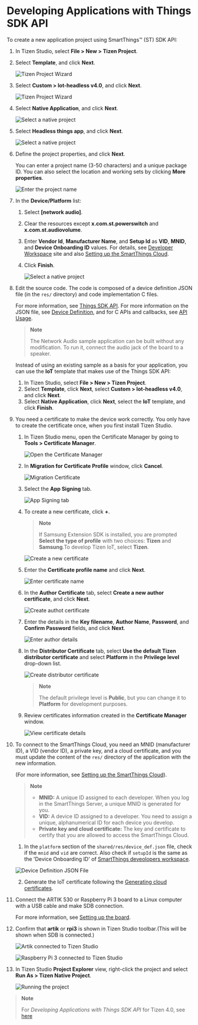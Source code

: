 # Developing Applications with Things SDK API

To create a new application project using SmartThings&trade; (ST) SDK API:

1.  In Tizen Studio, select **File > New > Tizen Project**.
2.  Select **Template**, and click **Next**.

    ![Tizen Project Wizard](media/thingsapp_sample.png)

3.  Select **Custom > Iot-headless v4.0**, and click **Next**.

    ![Tizen Project Wizard](media/thingsapp_profile_select.png)

4.  Select **Native Application**, and click **Next**.

    ![Select a native project](media/thingsapp_native.png)

5.  Select **Headless things app**, and click **Next**.

    ![Select a native project](media/thingsapp_serviceapp.png)

6.  Define the project properties, and click **Next**.

    You can enter a project name (3-50 characters) and a unique package ID. You can also select the location and working sets by clicking **More properties**.

    ![Enter the project name](media/thingsapp_project_name.png)

7.  In the **Device/Platform** list:
    1.  Select **\[network audio\]**.
    2.  Clear the resources except **x.com.st.powerswitch** and **x.com.st.audiovolume**.
    3.  Enter **Vendor Id**, **Manufacturer Name**, and **Setup Id** as **VID**, **MNID**, and **Device Onboarding ID** values. For details, see [Developer Workspace](https://devworkspace.developer.samsung.com) site and also [Setting up the SmartThings Cloud](things-cloud-setup.md).
    4.  Click **Finish**.

        ![Select a native project](media/guitool.png)

8.  Edit the source code. The code is composed of a device definition JSON file (in the `res/` directory) and code implementation C files.

    For more information, see [Things SDK API](../guides/things-api.md). For more information on the JSON file, see [Device Definition](../guides/things-api-device.md), and for C APIs and callbacks, see [API Usage](../guides/things-api-guide.md).

    > **Note**
    >
    > The Network Audio sample application can be built without any modification. To run it, connect the audio jack of the board to a speaker.

    Instead of using an existing sample as a basis for your application, you can use the **IoT** template that makes use of the Things SDK API:

    1.  In Tizen Studio, select **File > New > Tizen Project**.
    2.  Select **Template**, click **Next**, select **Custom > Iot-headless v4.0**, and click **Next**.
    3.  Select **Native Application**, click **Next**, select the **IoT** template, and click **Finish**.

9.  You need a certificate to make the device work correctly. You only have to create the certificate once, when you first install Tizen Studio.
    1.  In Tizen Studio menu, open the Certificate Manager by going to **Tools > Certificate Manager**.

        ![Open the Certificate Manager](media/certificate_manager.png)

    2.  In **Migration for Certificate Profile** window, click **Cancel**.

        ![Migration Certificate](media/cm_profile_select.png)

    3.  Select the **App Signing** tab.

        ![App Signing tab](media/cm_app_signing.png)

    4.  To create a new certificate, click **+**.

        <div class="note">

        > **Note**
        >
        > If Samsung Extension SDK is installed, you are prompted **Select the type of profile** with two choices: **Tizen** and **Samsung**.To develop Tizen IoT, select **Tizen**.

        ![Create a new certificate](media/cm_new.png)

    5.  Enter the **Certificate profile name** and click **Next**.

        ![Enter certificate name](media/cm_profile.png)

    6.  In the **Author Certificate** tab, select **Create a new author certificate**, and click **Next**.

        ![Create authot certificate](media/cm_new_author.png)

    7.  Enter the details in the **Key filename**, **Author Name**, **Password**, and **Confirm Password** fields, and click **Next**.

        ![Enter author details](media/cm_author.png)

    8.  In the **Distributor Certificate** tab, select **Use the default Tizen distributor certificate** and select **Platform** in the **Privilege level** drop-down list.

        ![Create distributor certificate](media/cm_privilege.png)

        > **Note**
        >
        > The default privilege level is **Public**, but you can change it to **Platform** for development purposes.

    9.  Review certificates information created in the **Certificate Manager** window.

        ![View certificate details](media/cm_end.png)


10. To connect to the SmartThings Cloud, you need an MNID (manufacturer ID), a VID (vendor ID), a private key, and a cloud certificate, and you must update the content of the `res/` directory of the application with the new information.

    (For more information, see [Setting up the SmartThings Cloud](things-cloud-setup.md)).


    > **Note**
    >
    > -   **MNID:** A unique ID assigned to each developer. When you log in the SmartThings Server, a unique MNID is generated for you.
    > -   **VID:** A device ID assigned to a developer. You need to assign a unique, alphanumerical ID for each device you develop.
    > -   **Private key and cloud certificate:** The key and certificate to certify that you are allowed to access the SmartThings Cloud.

    1.  In the `platform` section of the `shared/res/device_def.json` file, check if the `mnid` and `vid` are correct. Also check if `setupId` is the same as the 'Device Onboarding ID' of [SmartThings deveolopers workspace](https://devworkspace.developer.samsung.com).

       ![Device Definition JSON File](media/device-definition-json-mnid-vid-5.0.png)

    2.  Generate the IoT certificate following the [Generating cloud certificates](things-cloud-setup.md#generating-cloud-certificates).


11. Connect the ARTIK 530 or Raspberry Pi 3 board to a Linux computer with a USB cable and make SDB connection.

    For more information, see [Setting up the board](setting-up-board.md).

12. Confirm that **artik** or **rpi3** is shown in Tizen Studio toolbar.(This will be shown when SDB is connected.)

    ![Artik connected to Tizen Studio](media/tizen_studio_artik.png)

    ![Raspberry Pi 3 connected to Tizen Studio](media/tizen_studio_rpi3.png)

13. In Tizen Studio **Project Explorer** view, right-click the project and select **Run As > Tizen Native Project**.

    ![Running the project](media/thingsapp_runas.png)




> **Note**
>
> For *Developing Applications with Things SDK API* for Tizen 4.0, see [here](things-app-development.md)
